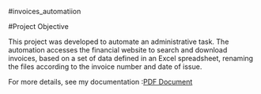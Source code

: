#invoices_automatiion

#Project Objective

This project was developed to automate an administrative task. The automation accesses the financial website to search and download invoices, based on a set of data defined in an Excel spreadsheet, renaming the files according to the invoice number and date of issue.

For more details, see my documentation :[PDF Document](Invoices_automation.pdf)

